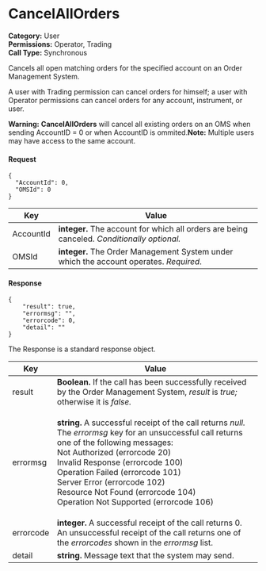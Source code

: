 # CancelAllOrders

**Category:** User\
**Permissions:** Operator, Trading\
**Call Type:** Synchronous

Cancels all open matching orders for the specified account on an Order Management System.

A user with Trading permission can cancel orders for himself; a user with Operator permissions can cancel orders for any account, instrument, or user.

**Warning:** **CancelAllOrders** will cancel all existing orders on an OMS when sending AccountID = 0 or when AccountID is ommited.**Note:** Multiple users may have access to the same account.

#### Request <a href="#request" id="request"></a>

```
{
  "AccountId": 0,
  "OMSId": 0
}
```

| Key       | Value                                                                                       |
| --------- | ------------------------------------------------------------------------------------------- |
| AccountId | **integer.** The account for which all orders are being canceled. _Conditionally optional._ |
| OMSId     | **integer.** The Order Management System under which the account operates. _Required_.      |

#### Response <a href="#response" id="response"></a>

```
{
    "result": true,
    "errormsg": "",
    "errorcode": 0,
    "detail": ""
}
```

The Response is a standard response object.

| Key       | Value                                                                                                                                                                                                                                                                                                                                                                                                       |
| --------- | ----------------------------------------------------------------------------------------------------------------------------------------------------------------------------------------------------------------------------------------------------------------------------------------------------------------------------------------------------------------------------------------------------------- |
| result    | **Boolean.** If the call has been successfully received by the Order Management System, _result_ is _true;_ otherwise it is _false._                                                                                                                                                                                                                                                                        |
| errormsg  | <p><strong>string.</strong> A successful receipt of the call returns <em>null.</em> The <em>errormsg</em> key for an unsuccessful call returns one of the following messages:<br>Not Authorized (errorcode 20)<br>Invalid Response (errorcode 100)<br>Operation Failed (errorcode 101)<br>Server Error (errorcode 102)<br>Resource Not Found (errorcode 104)<br>Operation Not Supported (errorcode 106)</p> |
| errorcode | **integer.** A successful receipt of the call returns 0. An unsuccessful receipt of the call returns one of the _errorcodes_ shown in the _errormsg_ list.                                                                                                                                                                                                                                                  |
| detail    | **string.** Message text that the system may send.                                                                                                                                                                                                                                                                                                                                                          |

